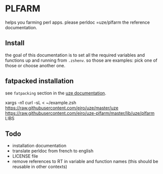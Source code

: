 # PLFARM

helps you farming perl apps. please perldoc =uze/plfarm the reference
documentation.

## Install

the goal of this documentation is to set all the required variables and
functions up and running from `.zshenv`. so those are examples: pick one of those or choose another one.

## fatpacked installation

see `fatpacking` section in the [uze documentation](https://github.com/eiro/uze/blob/master/uze).

xargs -n1 curl -sL <<LIBS > ~/example.zsh
    https://raw.githubusercontent.com/eiro/uze/master/uze
    https://raw.githubusercontent.com/eiro/uze-plfarm/master/lib/uze/plfarm
LIBS

## Todo

* installation documentation
* translate perldoc from french to english
* LICENSE file
* remove references to RT in variable and function names
  (this should be reusable in other contexts)

